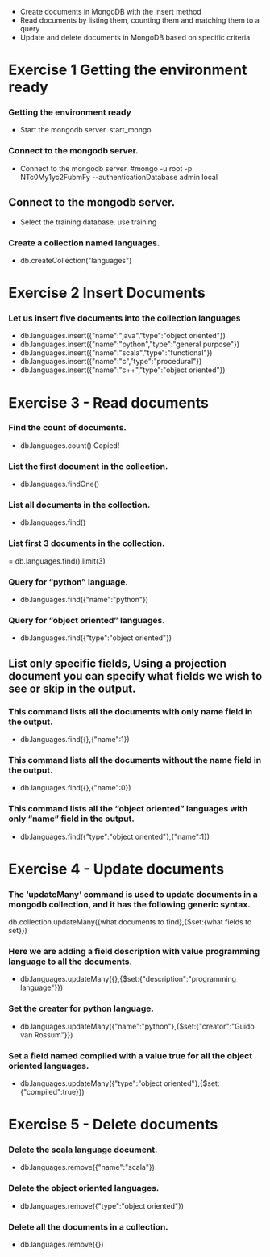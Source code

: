 - Create documents in MongoDB with the insert method
- Read documents by listing them, counting them and matching them to a query
- Update and delete documents in MongoDB based on specific criteria

# Exercise 1 Getting the environment ready
### Getting the environment ready
- Start the mongodb server.
  start_mongo
### Connect to the mongodb server.
- Connect to the mongodb server.
  #mongo -u root -p NTc0My1yc2FubmFy --authenticationDatabase admin local
## Connect to the mongodb server.
- Select the training database.
  use training
### Create a collection named languages.
- db.createCollection("languages")

# Exercise 2 Insert Documents

### Let us insert five documents into the collection languages
- db.languages.insert({"name":"java","type":"object oriented"})
- db.languages.insert({"name":"python","type":"general purpose"})
- db.languages.insert({"name":"scala","type":"functional"})
- db.languages.insert({"name":"c","type":"procedural"})
- db.languages.insert({"name":"c++","type":"object oriented"})

# Exercise 3 - Read documents
### Find the count of documents.
- db.languages.count()
Copied!
### List the first document in the collection.
- db.languages.findOne()
### List all documents in the collection.
- db.languages.find()
### List first 3 documents in the collection.
= db.languages.find().limit(3)
### Query for “python” language.
- db.languages.find({"name":"python"})
### Query for “object oriented” languages.
- db.languages.find({"type":"object oriented"})

## List only specific fields, Using a projection document you can specify what fields we wish to see or skip in the output.
### This command lists all the documents with only name field in the output.
- db.languages.find({},{"name":1})

### This command lists all the documents without the name field in the output.
- db.languages.find({},{"name":0})

### This command lists all the “object oriented” languages with only “name” field in the output.
- db.languages.find({"type":"object oriented"},{"name":1})

# Exercise 4 - Update documents
### The ‘updateMany’ command is used to update documents in a mongodb collection, and it has the following generic syntax.
db.collection.updateMany({what documents to find},{$set:{what fields to set}})

### Here we are adding a field description with value programming language to all the documents.
- db.languages.updateMany({},{$set:{"description":"programming language"}})

### Set the creater for python language.
- db.languages.updateMany({"name":"python"},{$set:{"creator":"Guido van Rossum"}})

### Set a field named compiled with a value true for all the object oriented languages.
- db.languages.updateMany({"type":"object oriented"},{$set:{"compiled":true}})

# Exercise 5 - Delete documents
### Delete the scala language document.
- db.languages.remove({"name":"scala"})

### Delete the object oriented languages.
- db.languages.remove({"type":"object oriented"})

### Delete all the documents in a collection.
- db.languages.remove({})


